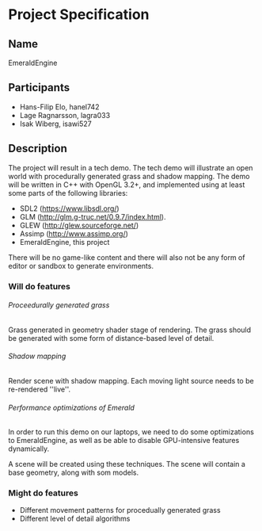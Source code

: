 # Project Specification

## Name
EmeraldEngine

## Participants

* Hans-Filip Elo, hanel742
* Lage Ragnarsson, lagra033
* Isak Wiberg, isawi527

## Description

The project will result in a tech demo. The tech demo will illustrate an open world with procedurally generated grass and shadow mapping. The demo will be written in C++ with OpenGL 3.2+, and implemented using at least some parts of the following libraries:

* SDL2 (https://www.libsdl.org/)
* GLM (http://glm.g-truc.net/0.9.7/index.html).
* GLEW (http://glew.sourceforge.net/)
* Assimp (http://www.assimp.org/)
* EmeraldEngine, this project

There will be no game-like content and there will also not be any form of editor or sandbox to generate environments.


### Will do features

###### Proceedurally generated grass
Grass generated in geometry shader stage of rendering. The grass should be generated with some form of distance-based level of detail.
###### Shadow mapping
Render scene with shadow mapping. Each moving light source needs to be re-rendered ''live''.
###### Performance optimizations of Emerald
In order to run this demo on our laptops, we need to do some optimizations to EmeraldEngine, as well as be able to disable GPU-intensive features dynamically. 

A scene will be created using these techniques. The scene will contain a base geometry, along with som models.

### Might do features

* Different movement patterns for procedually generated grass
* Different level of detail algorithms

